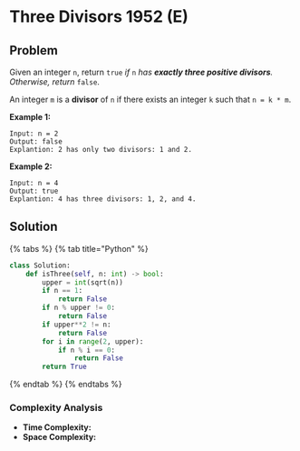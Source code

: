 # Three Divisors 1952 \(E\)

## Problem

Given an integer `n`, return `true` _if_ `n` _has **exactly three positive divisors**. Otherwise, return_ `false`.

An integer `m` is a **divisor** of `n` if there exists an integer `k` such that `n = k * m`.

**Example 1:**

```text
Input: n = 2
Output: false
Explantion: 2 has only two divisors: 1 and 2.
```

**Example 2:**

```text
Input: n = 4
Output: true
Explantion: 4 has three divisors: 1, 2, and 4.
```

## Solution 

{% tabs %}
{% tab title="Python" %}
```python
class Solution:
    def isThree(self, n: int) -> bool:
        upper = int(sqrt(n))
        if n == 1:
            return False
        if n % upper != 0:
            return False
        if upper**2 != n:
            return False
        for i in range(2, upper):
            if n % i == 0:
                return False
        return True
```
{% endtab %}
{% endtabs %}

### Complexity Analysis

* **Time Complexity:**
* **Space Complexity:**

